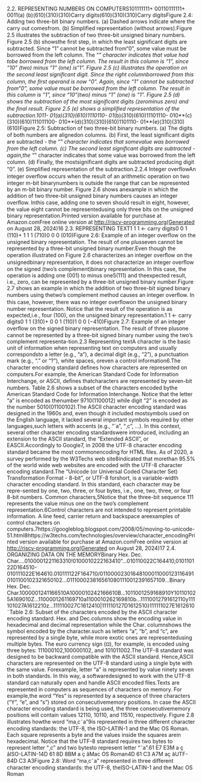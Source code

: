 
2.2. REPRESENTING NUMBERS ON COMPUTERS101111111+ 00110111111+ 0011(a) (b)(610)(310)(310)Carry digits(610)(310)(310)Carry digitsFigure 2.4: Adding two three-bit binary numbers. (a) Dashed arrows indicate where the carry out comesfrom. (b) Simpliﬁed representation (without arrows).Figure 2.5 illustrates the subtraction of two three-bit unsigned binary numbers. Figure 2.5 (b) showsthe ﬁrst step, in which the least signiﬁcant digits are subtracted. Since “1” cannot be subtracted from“0”, some value must be borrowed from the left column. The “*” character indicates that value had tobe borrowed from the left column. The result in this column is “1”, since “10” (two) minus “1” (one) is“1”. Figure 2.5 (c) illustrates the operation on the second least signiﬁcant digit. Since the right columnborrowed from this column, the ﬁrst operand is now “0”. Again, since “1” cannot be subtracted from“0”, some value must be borrowed from the left column. The result in this column is “1”, since “10”(two) minus “1” (one) is “1”. Figure 2.5 (d) shows the subtraction of the most signiﬁcant digits (zerominus zero) and the ﬁnal result. Figure 2.5 (e) shows a simpliﬁed representation of the subtraction.1011- 01(a)(310)(610)1110110- 01*(b)(310)(610)11101110- 010**(c)(310)(610)111011100- 010**(d)(310)(310)(610)1101110- 01**(e)(310)(310)(610)Figure 2.5: Subtraction of two three-bit binary numbers. (a) The digits of both numbers are alignedon columns. (b) First, the least signiﬁcant digits are subtracted - the “*” character indicates that somevalue was borrowed from the left column. (c) The second least signiﬁcant digits are subtracted - again,the “*” character indicates that some value was borrowed from the left column. (d) Finally, the mostsigniﬁcant digits are subtracted producing digit “0”. (e) Simpliﬁed representation of the subtraction.2.2.4 Integer overﬂowAn integer overﬂow occurs when the result of an arithmetic operation on two integer m-bit binarynumbers is outside the range that can be represented by an m-bit binary number. Figure 2.6 shows anexample in which the addition of two three-bit unsigned binary numbers causes an integer overﬂow. Inthis case, adding one to seven should result in eight, however, the value eight cannot be representedusing only three bits on the unsigned binary representation.Printed version available for purchase at Amazon.comFree online version at http://riscv-programming.org(Generated on August 28, 2024)16
2.3. REPRESENTING TEXT1 1 1 ← carry digits0 0 1 (110)+ 1 1 1 (710)0 0 0 (010)Figure 2.6: Example of an integer overﬂow on the unsigned binary representation. The result of one plusseven cannot be represented by a three-bit unsigned binary number.Even though the operation illustrated on Figure 2.6 characterizes an integer overﬂow on the unsignedbinary representation, it does not characterize an integer overﬂow on the signed (two’s complement)binary representation. In this case, the operation is adding one (001) to minus one5(111) and theexpected result, i.e., zero, can be represented by a three-bit unsigned binary number.Figure 2.7 shows an example in which the addition of two three-bit signed binary numbers using thetwo’s complement method causes an integer overﬂow. In this case, however, there was no integer overﬂowon the unsigned binary number representation. Notice that the result of the operation is as expected,i.e., four (100), on the unsigned binary representation.1 1 ← carry digits0 1 1 (310)+ 0 0 1 (110)1 0 0 (−410)Figure 2.7: Example of an integer overﬂow on the signed binary representation. The result of three plusone cannot be represented by a three-bit signed binary number using the two’s complement representa-tion.2.3 Representing textA character is the basic unit of information when representing text on computers and usually correspondsto a letter (e.g., “a”), a decimal digit (e.g., “2”), a punctuation mark (e.g., “.” or “?”), white spaces, oreven a control information6.The character encoding standard deﬁnes how characters are represented on computers.For example, the American Standard Code for Information Interchange, or ASCII, deﬁnes thatcharacters are represented by seven-bit numbers. Table 2.6 shows a subset of the characters encoded bythe American Standard Code for Information Interchange. Notice that the letter “a” is encoded as thenumber 9710(1100012) while digit “2” is encoded as the number 5010(01100102).The ASCII character encoding standard was designed in the 1960s and, even though it included mostsymbols used on the English language, it lacked several important symbols required by other languages,such letters with accents (e.g., “´a”, “¸c”, ...). In this context, several other character encoding standardswere introduced, including an extension to the ASCII standard, the “Extended ASCII”, or EASCII.Accordingly to Google7, in 2008 the UTF-8 character encoding standard became the most commonencoding for HTML ﬁles. As of 2020, a survey performed by the W3Techs web site8indicated that morethan 95.5% of the world wide web websites are encoded with the UTF-8 character encoding standard.The “Unicode (or Universal Coded Character Set) Transformation Format - 8-bit”, or UTF-8 forshort, is a variable-width character encoding standard. In this standard, each character may be repre-sented by one, two, three, or four bytes, i.e., one, two, three, or four 8-bit numbers. Common characters,5Notice that the three-bit sequence 111 represents the value minus one on the two’s complement representation.6Control characters are not intended to represent printable information. A line feed, carrier return and backspace areexamples of control characters on computers.7https://googleblog.blogspot.com/2008/05/moving-to-unicode-51.html8https://w3techs.com/technologies/overview/character_encodingPrinted version available for purchase at Amazon.comFree online version at http://riscv-programming.org(Generated on August 28, 2024)17
2.4. ORGANIZING DATA ON THE MEMORYBinary Hex. Dec. Char....0100001221163310!0100010222163410”...010110022C164410,010110122D164510-010111022E164610.010111122F164710/011000023016481000110001231164910101100102321650102...0111000238165610801110012391657109...Binary Hex. Dec. Char.1000001241166510A1000010242166610B...1011001259168910Y101101025A169010Z...1100001261169710a1100010262169810b...11110012791612110y111101027A1612210z...111110027C1612410|111110127D1612510}111111027E1612610˜Table 2.6: Subset of the characters encoded by the ASCII character encoding standard. Hex. and Dec.columns show the encoding value in hexadecimal and decimal representation while the Char. columnshows the symbol encoded by the character.such as letters “a”, “b”, and “c”, are represented by a single byte, while more exotic ones are representedusing multiple bytes. The euro currency sign (¤), for example, is encoded using three bytes: 111000102,100000102, and 101011002.The UTF-8 standard was designed to be backward compatible with the ASCII standard. Hence,ASCII characters are represented on the UTF-8 standard using a single byte with the same value. Forexample, letter “a” is represented by value ninety seven in both standards. In this way, a softwaredesigned to work with the UTF-8 standard can naturally open and handle ASCII encoded ﬁles.Texts are represented in computers as sequences of characters on memory. For example,the word “Yes” is represented by a sequence of three characters (“Y”, “e”, and “s”) stored on consecutivememory positions. In case the ASCII character encoding standard is being used, the three consecutivememory positions will contain values 12110, 10110, and 11510, respectively. Figure 2.8 illustrates howthe word “ma¸c˜a”9is represented in three diﬀerent character encoding standards: the UTF-8, the ISO-LATIN-1 and the Mac OS Roman. Each square represents a byte and the values inside the squares arein hexadecimal. Notice that the UTF-8 standard requires two bytes to represent letter “¸c” and two bytesto represent letter “˜a”.61 E7 E3M a ç ãISO-LATIN-14D 61 8D 8BM a ç ãMac OS Roman4D 61 C3 A7M aç ãUTF-84D C3 A3Figure 2.8: Word “ma¸c˜a” represented in three diﬀerent character encoding standards: the UTF-8, theISO-LATIN-1 and the Mac OS Roman